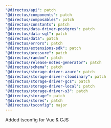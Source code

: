 ```yaml
---
"@directus/api": patch
"@directus/components": patch
"@directus/composables": patch
"@directus/constants": patch
"@directus/data-driver-postgres": patch
"@directus/data-sql": patch
"@directus/data": patch
"@directus/errors": patch
"@directus/extensions-sdk": patch
"@directus/pressure": patch
"@directus/random": patch
"@directus/release-notes-generator": patch
"@directus/schema": patch
"@directus/storage-driver-azure": patch
"@directus/storage-driver-cloudinary": patch
"@directus/storage-driver-gcs": patch
"@directus/storage-driver-local": patch
"@directus/storage-driver-s3": patch
"@directus/storage": patch
"@directus/stores": patch
"@directus/tsconfig": major
---
```


Added tsconfig for Vue & CJS
